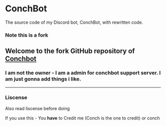 # ConchBot
The source code of my Discord bot, ConchBot, with rewritten code.

### Note this is a fork

Welcome to the fork GitHub repository of [Conchbot](https://github.com/ConchDev/ConchBot/tree/dev5.8.21)
---
### I am not the owner - I am a admin for conchbot support server. I am just gonna add things i like.
---
### Liscense

Also read liscense before doing

If you use this - You **have** to Credit me (Conch is the one to credit) or conch

